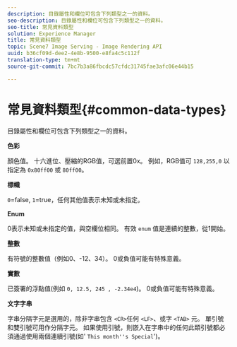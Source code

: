```yaml
---
description: 目錄屬性和欄位可包含下列類型之一的資料。
seo-description: 目錄屬性和欄位可包含下列類型之一的資料。
seo-title: 常見資料類型
solution: Experience Manager
title: 常見資料類型
topic: Scene7 Image Serving - Image Rendering API
uuid: b36cf09d-dee2-4e8b-9500-e8fa4c5c112f
translation-type: tm+mt
source-git-commit: 7bc7b3a86fbcdc57cfdc31745fae3afc06e44b15

---
```



# 常見資料類型{#common-data-types}

目錄屬性和欄位可包含下列類型之一的資料。

**色彩**

顏色值。 十六進位、壓縮的RGB值，可選前置0x。 例如，RGB值可 `128,255,0` 以指定為 `0x80ff00` 或 `80ff00`。

**標幟**

`0`=false, `1`=true，任何其他值表示未知或未指定。

**Enum**

0表示未知或未指定的值，與空欄位相同。 有效 `enum` 值是連續的整數，從1開始。

**整數**

有符號的整數值（例如0、-12、34）。 0或負值可能有特殊意義。

**實數**

已簽署的浮點值(例如 `0, 12.5, 245 , -2.34e4`)。 0或負值可能有特殊意義。

**文字字串**

字串分隔字元是選用的，除非字串包含 `<CR>`任何 `<LF>`、或字 `<TAB>` 元。 單引號和雙引號可用作分隔字元。 如果使用引號，則嵌入在字串中的任何此類引號都必須通過使用兩個連續引號(如&#39; `This month''s Special`&#39;)。
